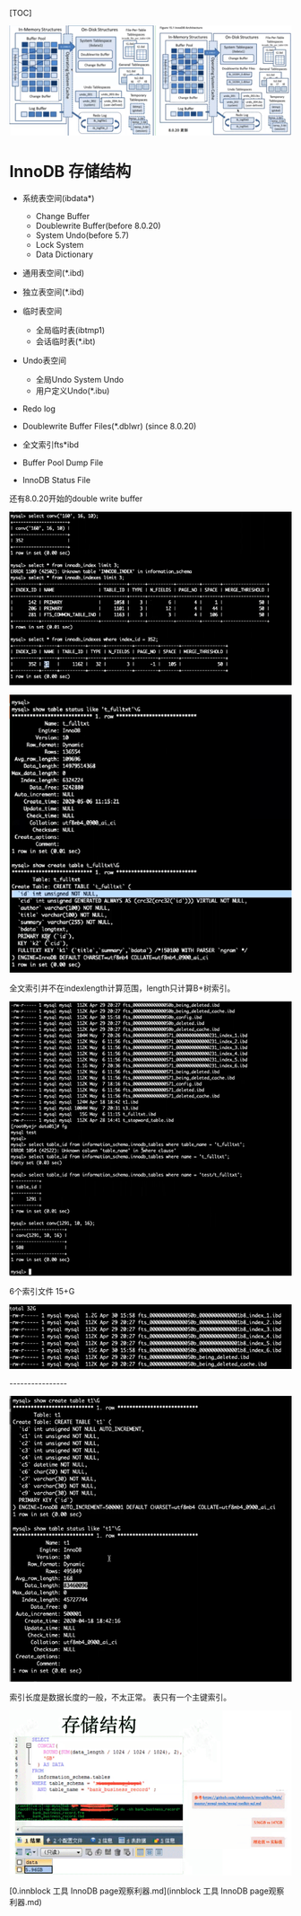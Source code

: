 [TOC]

![ ](.pics/clip_image001.png)

 

# InnoDB 存储结构

- 系统表空间(ibdata*)

  - Change Buffer
  - Doublewrite Buffer(before      8.0.20)
  - System Undo(before 5.7)
  - Lock System
  - Data Dictionary

- 通用表空间(*.ibd)

- 独立表空间(*.ibd)

- 临时表空间

  - 全局临时表(ibtmp1)
  - 会话临时表(*.ibt)

- Undo表空间

  - 全局Undo System Undo
  - 用户定义Undo(*.ibu)

- Redo log

- Doublewrite Buffer Files(*.dblwr) (since 8.0.20)

- 全文索引fts*ibd

- Buffer Pool Dump File

- InnoDB Status File

 

  

还有8.0.20开始的double write buffer 

 

 

![ ](.pics/clip_image002.png)

 

 

 

 

 

 

 

 

 

 

 

![ ](.pics/clip_image003.png)

 

全文索引并不在indexlength计算范围，length只计算B+树索引。

![ ](.pics/clip_image004.png)

 

6个索引文件 15+G

 

![ ](.pics/clip_image005.png)

 

 

\----------------

![ ](.pics/clip_image006.png)

索引长度是数据长度的一般，不太正常。 表只有一个主键索引。

 

![ ](.pics/image-20200830190026535.png)

 

[0.innblock 工具 InnoDB page观察利器.md](innblock 工具 InnoDB page观察利器.md)